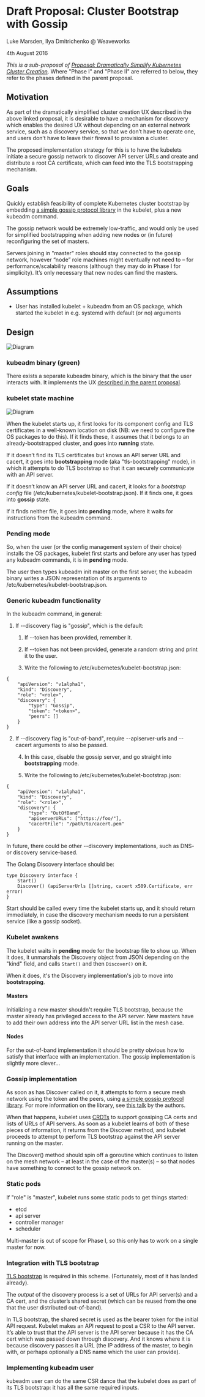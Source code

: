 # Draft Proposal: Cluster Bootstrap with Gossip

Luke Marsden, Ilya Dmitrichenko @ Weaveworks

4th August 2016

*This is a sub-proposal of [Proposal: Dramatically Simplify Kubernetes Cluster Creation](https://github.com/kubernetes/kubernetes/pull/30360)*. Where "Phase I" and "Phase II" are referred to below, they refer to the phases defined in the parent proposal.

## Motivation

As part of the dramatically simplified cluster creation UX described in the above linked proposal, it is desirable to have a mechanism for discovery which enables the desired UX without depending on an external network service, such as a discovery service, so that we don’t have to operate one, and users don’t have to leave their firewall to provision a cluster.

The proposed implementation strategy for this is to have the kubelets initiate a secure gossip network to discover API server URLs and create and distribute a root CA certificate, which can feed into the TLS bootstrapping mechanism.

## Goals

Quickly establish feasibility of complete Kubernetes cluster bootstrap by embedding [a simple gossip protocol library](https://github.com/weaveworks/mesh) in the kubelet, plus a new kubeadm command.

The gossip network would be extremely low-traffic, and would only be used for simplified bootstrapping when adding new nodes or (in future) reconfiguring the set of masters.

Servers joining in "master" roles should stay connected to the gossip network, however “node” role machines might eventually not need to – for performance/scalability reasons (although they may do in Phase I for simplicity). It’s only necessary that new nodes can find the masters.

## Assumptions

* User has installed kubelet + kubeadm from an OS package, which started the kubelet in e.g. systemd with default (or no) arguments

## Design

![Diagram](cluster-bootstrap-with-gossip-diagram-1.png)

### kubeadm binary (green)

There exists a separate kubeadm binary, which is the binary that the user interacts with. It implements the UX [described in the parent proposal](https://github.com/kubernetes/kubernetes/pull/30360).

### kubelet state machine

![Diagram](cluster-bootstrap-with-gossip-diagram-2.png)

When the kubelet starts up, it first looks for its component config and TLS certificates in a well-known location on disk (NB: we need to configure the OS packages to do this). If it finds these, it assumes that it belongs to an already-bootstrapped cluster, and goes into **running** state.

If it doesn’t find its TLS certificates but knows an API server URL and cacert, it goes into **bootstrapping** mode (aka "tls-bootstrapping" mode), in which it attempts to do TLS bootstrap so that it can securely communicate with an API server.

If it doesn’t know an API server URL and cacert, it looks for a *bootstrap config* file (/etc/kubernetes/kubelet-bootstrap.json). If it finds one, it goes into **gossip** state.

If it finds neither file, it goes into **pending** mode, where it waits for instructions from the kubeadm command.

### Pending mode

So, when the user (or the config management system of their choice) installs the OS packages, kubelet first starts and before any user has typed any kubeadm commands, it is in **pending** mode.

The user then types kubeadm init master on the first server, the kubeadm binary writes a JSON representation of its arguments to /etc/kubernetes/kubelet-bootstrap.json.

### Generic kubeadm functionality

In the kubeadm command, in general:

1. If --discovery flag is "gossip", which is the default:

    1. If --token has been provided, remember it.

    2. If --token has not been provided, generate a random string and print it to the user.

    3. Write the following to /etc/kubernetes/kubelet-bootstrap.json:

```
{
    "apiVersion": "v1alpha1",
    "kind": "Discovery",
    "role": "<role>",
    "discovery": {
        "type": "Gossip",
        "token": "<token>",
        "peers": []
    }
}
```

2. If --discovery flag is "out-of-band", require --apiserver-urls and --cacert arguments to also be passed.

    4. In this case, disable the gossip server, and go straight into **bootstrapping** mode.

    5. Write the following to /etc/kubernetes/kubelet-bootstrap.json:

```
{
    "apiVersion": "v1alpha1",
    "kind": "Discovery",
    "role": "<role>",
    "discovery": {
        "type": "OutOfBand",
        "apiserverURLs": ["https://foo/"],
        "cacertFile": "/path/to/cacert.pem"
    }
}
```

In future, there could be other --discovery implementations, such as DNS- or discovery service-based.

The Golang Discovery interface should be:

```
type Discovery interface {
    Start()
    Discover() (apiServerUrls []string, cacert x509.Certificate, err error)
}
```

Start should be called every time the kubelet starts up, and it should return immediately, in case the discovery mechanism needs to run a persistent service (like a gossip socket).

### Kubelet awakens

The kubelet waits in **pending** mode for the bootstrap file to show up. When it does, it unmarshals the Discovery object from JSON depending on the "kind" field, and calls `Start()` and then `Discover()` on it.

When it does, it's the Discovery implementation's job to move into **bootstrapping**.

#### Masters

Initializing a new master shouldn't require TLS bootstrap, because the master already has privileged access to the API server. New masters have to add their own address into the API server URL list in the mesh case.

#### Nodes

For the out-of-band implementation it should be pretty obvious how to satisfy that interface with an implementation. The gossip implementation is slightly more clever...

### Gossip implementation

As soon as has Discover called on it, it attempts to form a secure mesh network using the token and the peers, using [a simple gossip protocol library](https://github.com/weaveworks/mesh). For more information on the library, see [this talk](http://infoq.com/presentations/weave-mesh) by the authors.

When that happens, kubelet uses [CRDTs](https://github.com/weaveworks/kubelet-mesh/blob/master/state.go) to support gossiping CA certs and lists of URLs of API servers. As soon as a kubelet learns of both of these pieces of information, it returns from the Discover method, and kubelet proceeds to attempt to perform TLS bootstrap against the API server running on the master.

The Discover() method should spin off a goroutine which continues to listen on the mesh network – at least in the case of the master(s) – so that nodes have something to connect to the gossip network on.

### Static pods

If "role" is "master", kubelet runs some static pods to get things started:

* etcd
* api server
* controller manager
* scheduler

Multi-master is out of scope for Phase I, so this only has to work on a single master for now.

### Integration with TLS bootstrap

[TLS bootstrap](https://github.com/kubernetes/features/issues/43) is required in this scheme. (Fortunately, most of it has landed already).

The *output* of the discovery process is a set of URLs for API server(s) and a CA cert, and the cluster’s shared secret (which can be reused from the one that the user distributed out-of-band).

In TLS bootstrap, the shared secret is used as the bearer token for the initial API request. Kubelet makes an API request to post a CSR to the API server. It’s able to trust that the API server is the API server because it has the CA cert which was passed down through discovery. And it knows where it is because discovery passes it a URL (the IP address of the master, to begin with, or perhaps optionally a DNS name which the user can provide).

### Implementing kubeadm user

kubeadm user can do the same CSR dance that the kubelet does as part of its TLS bootstrap: it has all the same required inputs.
